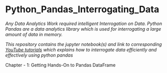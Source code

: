 # Python_Pandas_Interrogating_Data

_Any Data Analytics Work required intelligent Interrogation on Data.  Python Pandas are a data analytics library which is used for interrogating a large amount of data in memory._   

_This repository contains the jupyter notebook(s) and link to corresponding [YouTube tutorials](youtube.com/CodesBay) which explains how to interrogate data efficiently and effectively using python pandas_

Chapter - 1: Getting Hands-On to Pandas DataFrame
